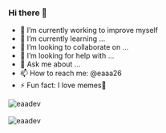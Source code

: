 ### Hi there 👋


- 🔭 I’m currently working to improve myself
- 🌱 I’m currently learning ...
- 👯 I’m looking to collaborate on ...
- 🤔 I’m looking for help with ...
- 💬 Ask me about ...
- 📫 How to reach me: @eaaa26
- ⚡ Fun fact: I love memes👀


<div>
  <img align="center" src="https://github-readme-stats.vercel.app/api?username=eaadev&show_icons=true&theme=dark" alt="eaadev" />
<div/>
<br />
  
<div>
  <img align="center" src="https://github-readme-stats.vercel.app/api/top-langs/?username=eaadev&layout=compact&hide=html&theme=dark" alt="eaadev" />
<div/>
<br />

